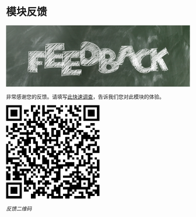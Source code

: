 # 模块反馈

![](.\Images\feedback.jpg)

非常感谢您的反馈。请填写[此快速调查](https://www.surveymonkey.com/r/data-integration)，告诉我们您对此模块的体验。

![](.\Images\feedback-qr.png)

*反馈二维码*
